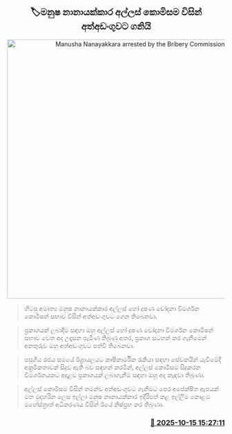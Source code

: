 <p align='center'><b><h2 align='center' title='Manusha Nanayakkara arrested by the Bribery Commission'>🏷මනුෂ නානායක්කාර අල්ලස් කොමිසම විසින් අත්අඩංගුවට ගනියි</h2></b></p>
<p align='center'><img src='https://helakuru.sgp1.cdn.digitaloceanspaces.com/esana/images/lib/manusha-nanayakkara-media.jpg' width='600' alt='Manusha Nanayakkara arrested by the Bribery Commission'></p>

> හිටපු අමාත්‍ය මනුෂ නානායක්කාර අල්ලස් හෝ දුෂණ චෝදනා විමර්ශන කොමිෂන් සභාව විසින් අත්අඩංගුවට ගෙන තිබෙනවා.

> ප්‍රකාශයක් ලබාදීම සඳහා ඔහු අල්ලස් හෝ දුෂණ චෝදනා විමර්ශන කොමිෂන් සභාව වෙත අද උදෑසන පැමිණ තිබුණු අතර, ප්‍රකාශ සටහන් කර ගැනීමෙන් අනතුරුව ඔහු අත්අඩංගුවට පත්වී තිබෙනවා.

> පසුගිය රජය සමයේ ඊශ්‍රායලයට කෘෂිකාර්මික රැකියා සඳහා සේවකයින් යැවීමේදී අක්‍රමිකතාවක් සිදුව ඇති බව සඳහන් කරමින්, අල්ලස් කොමිසම සිදුකරන විමර්ශනයකට අදාළව ප්‍රකාශයක් ලබාගැනීම සඳහා ඔහු අද කැඳවා තිබුණා.

> අල්ලස් කොමිසම විසින් තමන්ව අත්අඩංගුවට ගැනීමට පෙර අපේක්ෂිත ඇපයක් මත මුදාහරින ලෙස ඉල්ලා මනුෂ නානායක්කාර ඉදිරිපත් කළ ඉල්ලීම කොළඹ මහේස්ත්‍රාත් අධිකරණය විසින් ඊයේ නිෂ්ප්‍රභ කර තිබුණා.



<h3 align='right'><a href='https://www.helakuru.lk/esana/p/114526/'>📅 2025-10-15 15:27:11</a></h3>
